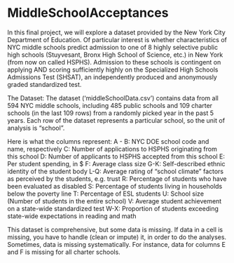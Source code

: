 # MiddleSchoolAcceptances

In this final project, we will explore a dataset provided by the New York City Department of Education. Of particular interest is whether characteristics of NYC middle schools predict admission to one of 8 highly selective public high schools (Stuyvesant, Bronx High School of Science, etc.) in New York (from now on called HSPHS). Admission to these schools is contingent on applying AND scoring sufficiently highly on the Specialized High Schools Admissions Test (SHSAT), an independently produced and anonymously graded standardized test.

The Dataset: The dataset (‘middleSchoolData.csv’) contains data from all 594 NYC middle schools, including 485 public schools and 109 charter schools (in the last 109 rows) from a randomly picked year in the past 5 years. Each row of the dataset represents a particular school, so the unit of analysis is “school”.

Here is what the columns represent:
A - B: NYC DOE school code and name, respectively
C: Number of applications to HSPHS originating from this school
D: Number of applicants to HSPHS accepted from this school
E: Per student spending, in $
F: Average class size
G-K: Self-described ethnic identity of the student body
L-Q: Average rating of “school climate” factors as perceived by the students, e.g. trust
R: Percentage of students who have been evaluated as disabled
S: Percentage of students living in households below the poverty line
T: Percentage of ESL students
U: School size (Number of students in the entire school)
V: Average student achievement on a state-wide standardized test
W-X: Proportion of students exceeding state-wide expectations in reading and math

This dataset is comprehensive, but some data is missing. If data in a cell is missing, you have to handle (clean or impute) it, in order to do the analyses. Sometimes, data is missing systematically. For instance, data for columns E and F is missing for all charter schools.
